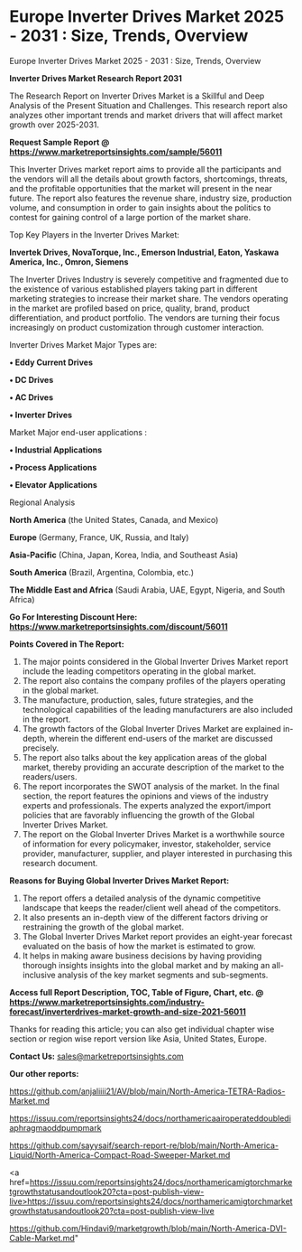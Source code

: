 # Europe Inverter Drives Market 2025 - 2031 : Size, Trends, Overview
 Europe Inverter Drives Market 2025 - 2031 : Size, Trends, Overview

<strong>Inverter Drives Market Research Report 2031</strong>

The Research Report on Inverter Drives Market is a Skillful and Deep Analysis of the Present Situation and Challenges. This research report also analyzes other important trends and market drivers that will affect market growth over 2025-2031.

<strong>Request Sample Report @ <a href=https://www.marketreportsinsights.com/sample/56011>https://www.marketreportsinsights.com/sample/56011</a></strong>

This Inverter Drives market report aims to provide all the participants and the vendors will all the details about growth factors, shortcomings, threats, and the profitable opportunities that the market will present in the near future. The report also features the revenue share, industry size, production volume, and consumption in order to gain insights about the politics to contest for gaining control of a large portion of the market share.

Top Key Players in the Inverter Drives Market:

<strong>Invertek Drives, NovaTorque, Inc., Emerson Industrial, Eaton, Yaskawa America, Inc., Omron, Siemens</strong>

The Inverter Drives Industry is severely competitive and fragmented due to the existence of various established players taking part in different marketing strategies to increase their market share. The vendors operating in the market are profiled based on price, quality, brand, product differentiation, and product portfolio. The vendors are turning their focus increasingly on product customization through customer interaction.

Inverter Drives Market Major Types are:

<strong>• Eddy Current Drives

• DC Drives

• AC Drives

• Inverter Drives</strong>

Market Major end-user applications :

<strong>• Industrial Applications

• Process Applications

• Elevator Applications</strong>

Regional Analysis

</u><strong><b>North America</b></strong> (the United States, Canada, and Mexico)

<strong><b>Europe </b></strong>(Germany, France, UK, Russia, and Italy)

<strong><b>Asia-Pacific</b></strong> (China, Japan, Korea, India, and Southeast Asia)

<strong><b>South America</b></strong> (Brazil, Argentina, Colombia, etc.)

<strong><b>The Middle East and Africa</b></strong> (Saudi Arabia, UAE, Egypt, Nigeria, and South Africa)

<strong>Go For Interesting Discount Here: <a href=https://www.marketreportsinsights.com/discount/56011>https://www.marketreportsinsights.com/discount/56011</a></strong>

<strong>Points Covered in The Report:</strong>
<ol>
  <li>The major points considered in the Global Inverter Drives Market report include the leading competitors operating in the global market.</li>
  <li>The report also contains the company profiles of the players operating in the global market.</li>
  <li>The manufacture, production, sales, future strategies, and the technological capabilities of the leading manufacturers are also included in the report.</li>
  <li>The growth factors of the Global Inverter Drives Market are explained in-depth, wherein the different end-users of the market are discussed precisely.</li>
  <li>The report also talks about the key application areas of the global market, thereby providing an accurate description of the market to the readers/users.</li>
  <li>The report incorporates the SWOT analysis of the market. In the final section, the report features the opinions and views of the industry experts and professionals. The experts analyzed the export/import policies that are favorably influencing the growth of the Global Inverter Drives Market.</li>
  <li>The report on the Global Inverter Drives Market is a worthwhile source of information for every policymaker, investor, stakeholder, service provider, manufacturer, supplier, and player interested in purchasing this research document.</li>
</ol>
<strong>Reasons for Buying Global Inverter Drives Market Report:</strong>

<ol>
  <li>The report offers a detailed analysis of the dynamic competitive landscape that keeps the reader/client well ahead of the competitors.</li>
  <li>It also presents an in-depth view of the different factors driving or restraining the growth of the global market.</li>
  <li>The Global Inverter Drives Market report provides an eight-year forecast evaluated on the basis of how the market is estimated to grow.</li>
  <li>It helps in making aware business decisions by having providing thorough insights insights into the global market and by making an all-inclusive analysis of the key market segments and sub-segments.</li>
</ol>
<strong>Access full Report Description, TOC, Table of Figure, Chart, etc. @ <a href=https://www.marketreportsinsights.com/industry-forecast/inverterdrives-market-growth-and-size-2021-56011>https://www.marketreportsinsights.com/industry-forecast/inverterdrives-market-growth-and-size-2021-56011</a></strong>


Thanks for reading this article; you can also get individual chapter wise section or region wise report version like Asia, United States, Europe.

<strong>Contact Us:</strong>
sales@marketreportsinsights.com

<strong>Our other reports:</strong>

<a href=https://github.com/anjaliiii21/AV/blob/main/North-America-TETRA-Radios-Market.md>https://github.com/anjaliiii21/AV/blob/main/North-America-TETRA-Radios-Market.md</a>

<a href=https://issuu.com/reportsinsights24/docs/northamericaairoperateddoublediaphragmaoddpumpmark>https://issuu.com/reportsinsights24/docs/northamericaairoperateddoublediaphragmaoddpumpmark</a>

<a href=https://github.com/sayysaif/search-report-re/blob/main/North-America-Liquid/North-America-Compact-Road-Sweeper-Market.md>https://github.com/sayysaif/search-report-re/blob/main/North-America-Liquid/North-America-Compact-Road-Sweeper-Market.md</a>

<a href=https://issuu.com/reportsinsights24/docs/northamericamigtorchmarketgrowthstatusandoutlook20?cta=post-publish-view-live>https://issuu.com/reportsinsights24/docs/northamericamigtorchmarketgrowthstatusandoutlook20?cta=post-publish-view-live</a>

<a href=https://github.com/Hindavi9/marketgrowth/blob/main/North-America-DVI-Cable-Market.md>https://github.com/Hindavi9/marketgrowth/blob/main/North-America-DVI-Cable-Market.md</a>"
